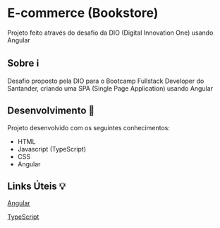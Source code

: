 # E-commerce (Bookstore)

Projeto feito através do desafio da DIO (Digital Innovation One) usando Angular

## Sobre :information_source:

Desafio proposto pela DIO para o Bootcamp Fullstack Developer do Santander, criando uma SPA (Single Page Application) usando Angular

## Desenvolvimento :rocket:

Projeto desenvolvido com os seguintes conhecimentos:

- HTML
- Javascript (TypeScript)
- CSS
- Angular

## Links Úteis 💡

[Angular](https://angular.io/)

[TypeScript](https://www.typescriptlang.org/)

